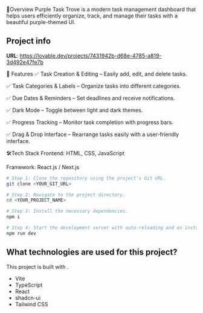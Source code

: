 
🚀Overview
Purple Task Trove is a modern task management dashboard that helps users efficiently organize, track, and manage their tasks with a beautiful purple-themed UI.

## Project info

**URL**: https://lovable.dev/projects/7431942b-d68e-4785-a819-3d492e47fe7b


🎨 Features
✅ Task Creation & Editing – Easily add, edit, and delete tasks.

✅ Task Categories & Labels – Organize tasks into different categories.

✅ Due Dates & Reminders – Set deadlines and receive notifications.

✅ Dark Mode – Toggle between light and dark themes.

✅ Progress Tracking – Monitor task completion with progress bars.

✅ Drag & Drop Interface – Rearrange tasks easily with a user-friendly interface.

🛠️Tech Stack
Frontend: HTML, CSS, JavaScript

Framework: React.js / Next.js


```sh
# Step 1: Clone the repository using the project's Git URL.
git clone <YOUR_GIT_URL>

# Step 2: Navigate to the project directory.
cd <YOUR_PROJECT_NAME>

# Step 3: Install the necessary dependencies.
npm i

# Step 4: Start the development server with auto-reloading and an instant preview.
npm run dev
```


## What technologies are used for this project?

This project is built with .

- Vite
- TypeScript
- React
- shadcn-ui
- Tailwind CSS

